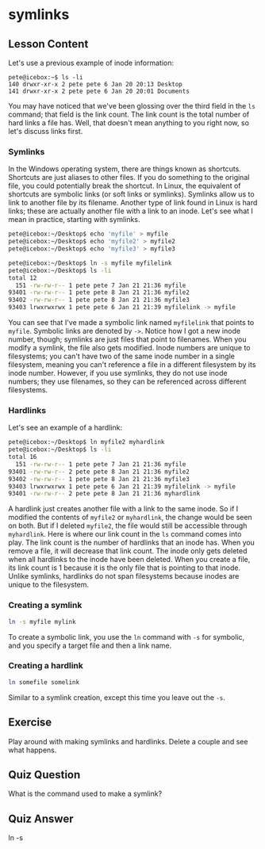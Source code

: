 # symlinks

## Lesson Content

Let's use a previous example of inode information:

```plaintext
pete@icebox:~$ ls -li
140 drwxr-xr-x 2 pete pete 6 Jan 20 20:13 Desktop
141 drwxr-xr-x 2 pete pete 6 Jan 20 20:01 Documents
```

You may have noticed that we've been glossing over the third field in the `ls` command; that field is the link count. The link count is the total number of hard links a file has. Well, that doesn't mean anything to you right now, so let's discuss links first.

### Symlinks

In the Windows operating system, there are things known as shortcuts. Shortcuts are just aliases to other files. If you do something to the original file, you could potentially break the shortcut. In Linux, the equivalent of shortcuts are symbolic links (or soft links or symlinks). Symlinks allow us to link to another file by its filename. Another type of link found in Linux is hard links; these are actually another file with a link to an inode. Let's see what I mean in practice, starting with symlinks.

```bash
pete@icebox:~/Desktop$ echo 'myfile' > myfile
pete@icebox:~/Desktop$ echo 'myfile2' > myfile2
pete@icebox:~/Desktop$ echo 'myfile3' > myfile3

pete@icebox:~/Desktop$ ln -s myfile myfilelink
pete@icebox:~/Desktop$ ls -li
total 12
  151 -rw-rw-r-- 1 pete pete 7 Jan 21 21:36 myfile
93401 -rw-rw-r-- 1 pete pete 8 Jan 21 21:36 myfile2
93402 -rw-rw-r-- 1 pete pete 8 Jan 21 21:36 myfile3
93403 lrwxrwxrwx 1 pete pete 6 Jan 21 21:39 myfilelink -> myfile
```

You can see that I've made a symbolic link named `myfilelink` that points to `myfile`. Symbolic links are denoted by `->`. Notice how I got a new inode number, though; symlinks are just files that point to filenames. When you modify a symlink, the file also gets modified. Inode numbers are unique to filesystems; you can't have two of the same inode number in a single filesystem, meaning you can't reference a file in a different filesystem by its inode number. However, if you use symlinks, they do not use inode numbers; they use filenames, so they can be referenced across different filesystems.

### Hardlinks

Let's see an example of a hardlink:

```bash
pete@icebox:~/Desktop$ ln myfile2 myhardlink
pete@icebox:~/Desktop$ ls -li
total 16
  151 -rw-rw-r-- 1 pete pete 7 Jan 21 21:36 myfile
93401 -rw-rw-r-- 2 pete pete 8 Jan 21 21:36 myfile2
93402 -rw-rw-r-- 1 pete pete 8 Jan 21 21:36 myfile3
93403 lrwxrwxrwx 1 pete pete 6 Jan 21 21:39 myfilelink -> myfile
93401 -rw-rw-r-- 2 pete pete 8 Jan 21 21:36 myhardlink
```

A hardlink just creates another file with a link to the same inode. So if I modified the contents of `myfile2` or `myhardlink`, the change would be seen on both. But if I deleted `myfile2`, the file would still be accessible through `myhardlink`. Here is where our link count in the `ls` command comes into play. The link count is the number of hardlinks that an inode has. When you remove a file, it will decrease that link count. The inode only gets deleted when all hardlinks to the inode have been deleted. When you create a file, its link count is 1 because it is the only file that is pointing to that inode. Unlike symlinks, hardlinks do not span filesystems because inodes are unique to the filesystem.

### Creating a symlink

```bash
ln -s myfile mylink
```

To create a symbolic link, you use the `ln` command with `-s` for symbolic, and you specify a target file and then a link name.

### Creating a hardlink

```bash
ln somefile somelink
```

Similar to a symlink creation, except this time you leave out the `-s`.

## Exercise

Play around with making symlinks and hardlinks. Delete a couple and see what happens.

## Quiz Question

What is the command used to make a symlink?

## Quiz Answer

ln -s

